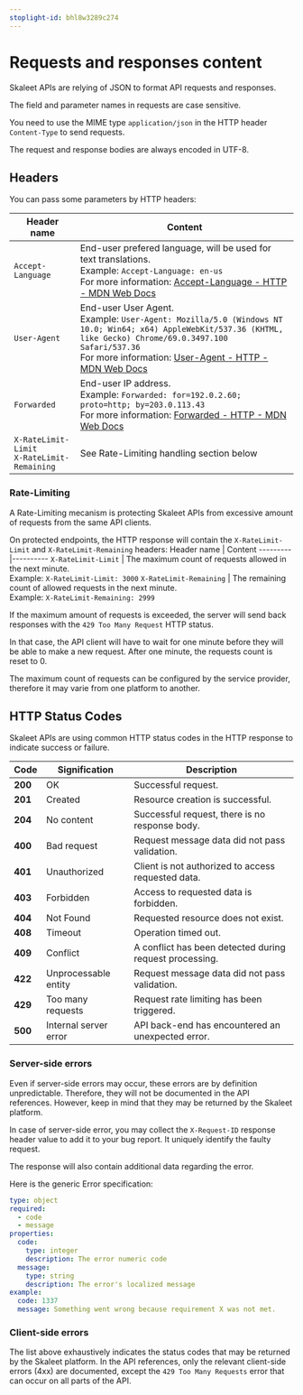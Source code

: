 ```yaml
---
stoplight-id: bhl8w3289c274
---
```


# Requests and responses content

Skaleet APIs are relying of JSON to format API requests and responses.

The field and parameter names in requests are case sensitive.

You need to use the MIME type `application/json` in the HTTP header `Content-Type` to send requests.

The request and response bodies are always encoded in UTF-8.

## Headers

You can pass some parameters by HTTP headers:


Header name | Content 
---------|----------
`Accept-Language` | End-user prefered language, will be used for text translations.<br />Example: `Accept-Language: en-us`<br />For more information: [Accept-Language - HTTP - MDN Web Docs](https://developer.mozilla.org/en-US/docs/Web/HTTP/Headers/Accept-Language)
`User-Agent` | End-user User Agent.<br />Example: `User-Agent: Mozilla/5.0 (Windows NT 10.0; Win64; x64) AppleWebKit/537.36 (KHTML, like Gecko) Chrome/69.0.3497.100 Safari/537.36`<br />For more information: [User-Agent - HTTP - MDN Web Docs](https://developer.mozilla.org/en-US/docs/Web/HTTP/Headers/User-Agent)
`Forwarded` | End-user IP address.<br />Example: `Forwarded: for=192.0.2.60; proto=http; by=203.0.113.43`<br />For more information: [Forwarded - HTTP - MDN Web Docs](https://developer.mozilla.org/en-US/docs/Web/HTTP/Headers/Forwarded)
`X-RateLimit-Limit`<br />`X-RateLimit-Remaining` | See Rate-Limiting handling section below

### Rate-Limiting

A Rate-Limiting mecanism is protecting Skaleet APIs from excessive amount of requests from the same API clients.

On protected endpoints, the HTTP response will contain the `X-RateLimit-Limit` and `X-RateLimit-Remaining` headers:
Header name | Content 
---------|----------
`X-RateLimit-Limit` | The maximum count of requests allowed in the next minute.<br />Example: `X-RateLimit-Limit: 3000`
`X-RateLimit-Remaining` | The remaining count of allowed requests in the next minute.<br/>Example: `X-RateLimit-Remaining: 2999`

If the maximum amount of requests is exceeded, the server will send back responses with the `429 Too Many Request` HTTP status.

In that case, the API client will have to wait for one minute before they will be able to make a new request. After one minute, the requests count is reset to 0.

The maximum count of requests can be configured by the service provider, therefore it may varie from one platform to another.

## HTTP Status Codes

Skaleet APIs are using common HTTP status codes in the HTTP response to indicate success or failure.

| Code | Signification | Description |
|-----|-----|-----|
| **200** | OK | Successful request.
| **201** | Created | Resource creation is successful.
| **204** | No content | Successful request, there is no response body.
| **400** | Bad request | Request message data did not pass validation.
| **401** | Unauthorized | Client is not authorized to access requested data.
| **403** | Forbidden | Access to requested data is forbidden.
| **404** | Not Found | Requested resource does not exist.
| **408** | Timeout | Operation timed out.
| **409** | Conflict | A conflict has been detected during request processing.
| **422** | Unprocessable entity | Request message data did not pass validation.
| **429** | Too many requests | Request rate limiting has been triggered.
| **500** | Internal server error | API back-end has encountered an unexpected error.

### Server-side errors

Even if server-side errors may occur, these errors are by definition unpredictable. Therefore, they will not be documented in the API references. However, keep in mind that they may be returned by the Skaleet platform.

In case of server-side error, you may collect the `X-Request-ID` response header value to add it to your bug report. It uniquely identify the faulty request.

The response will also contain additional data regarding the error.

Here is the generic Error specification:

```YAML
type: object
required:
  - code
  - message
properties:
  code:
    type: integer
    description: The error numeric code
  message:
    type: string
    description: The error's localized message
example:
  code: 1337
  message: Something went wrong because requirement X was not met.
```

### Client-side errors

The list above exhaustively indicates the status codes that may be returned by the Skaleet platform. In the API references, only the relevant client-side errors (4xx) are documented, except the `429 Too Many Requests` error that can occur on all parts of the API.
